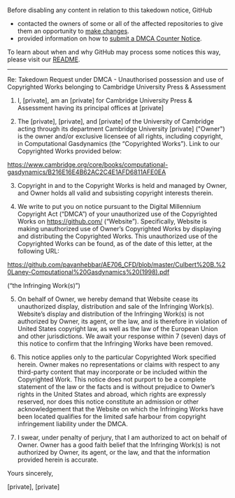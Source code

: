 Before disabling any content in relation to this takedown notice, GitHub
- contacted the owners of some or all of the affected repositories to give them an opportunity to [make changes](https://docs.github.com/en/github/site-policy/dmca-takedown-policy#a-how-does-this-actually-work).
- provided information on how to [submit a DMCA Counter Notice](https://docs.github.com/en/articles/guide-to-submitting-a-dmca-counter-notice).

To learn about when and why GitHub may process some notices this way, please visit our [README](https://github.com/github/dmca/blob/master/README.md#anatomy-of-a-takedown-notice).

---

Re: Takedown Request under DMCA - Unauthorised possession and use of Copyrighted Works belonging to Cambridge University Press & Assessment 

1. I, [private], am an [private] for Cambridge University Press & Assessment having its principal offices at [private]

2. The [private], [private], and [private] of the University of Cambridge acting through its department Cambridge University [private] ("Owner") is the owner and/or exclusive licensee of all rights, including copyright, in Computational Gasdynamics  (the “Copyrighted Works”). Link to our Copyrighted Works provided below:

https://www.cambridge.org/core/books/computational-gasdynamics/B216E16E4B62AC2C4E1AFD6811AFE0EA

3. Copyright in and to the Copyright Works is held and managed by Owner, and Owner holds all valid and subsisting copyright interests therein.

4. We write to put you on notice pursuant to the Digital Millennium Copyright Act (“DMCA”) of your unauthorized use of the Copyrighted Works on https://github.com/ (“Website”). Specifically, Website is making unauthorized use of Owner’s Copyrighted Works by displaying and distributing the Copyrighted Works. This unauthorized use of the Copyrighted Works can be found, as of the date of this letter, at the following URL:

https://github.com/pavanhebbar/AE706_CFD/blob/master/Culbert%20B.%20Laney-Computational%20Gasdynamics%20(1998).pdf

(“the Infringing Work(s)”)

5. On behalf of Owner, we hereby demand that Website cease its unauthorized display, distribution and sale of the Infringing Work(s). Website’s display and distribution of the Infringing Work(s) is not authorized by Owner, its agent, or the law, and is therefore in violation of United States copyright law, as well as the law of the European Union and other jurisdictions. We await your response within 7 (seven) days of this notice to confirm that the Infringing Works have been removed.

6. This notice applies only to the particular Copyrighted Work specified herein.  Owner makes no representations or claims with respect to any third-party content that may incorporate or be included within the Copyrighted Work. This notice does not purport to be a complete statement of the law or the facts and is without prejudice to Owner’s rights in the United States and abroad, which rights are expressly reserved, nor does this notice constitute an admission or other acknowledgement that the Website on which the Infringing Works have been located qualifies for the limited safe harbour from copyright infringement liability under the DMCA.

7. I swear, under penalty of perjury, that I am authorized to act on behalf of Owner.  Owner has a good faith belief that the Infringing Work(s) is not authorized by Owner, its agent, or the law, and that the information provided herein is accurate.

Yours sincerely,

[private], [private] 
